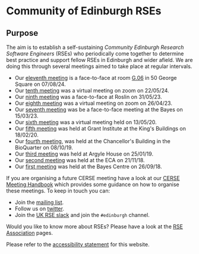 # Community of Edinburgh RSEs

## Purpose

The aim is to establish a self-sustaining *Community Edinburgh Research Software Engineers* (RSEs) who periodically come together to determine best practice and support fellow RSEs in Edinburgh and wider afield. We are doing this through several meetings aimed to take place at regular intervals.

* Our [eleventh meeting](https://cerse.github.io/2024-08-07-50GS/) is a face-to-face at room [G.06](https://www.ed.ac.uk/timetabling-examinations/timetabling/room-bookings/bookable-rooms3/room/0227_00_G.06) in 50 George Square on 07/08/24.
* Our [tenth meeting](https://cerse.github.io/2024-05-22-virtual/) was a virtual meeting on zoom on 22/05/24.
* Our [ninth meeting](https://cerse.github.io/2023-05-31-Roslin) was a face-to-face at Roslin on 31/05/23.
* Our [eighth meeting](https://cerse.github.io/2023-04-26-virtual/) was a virtual meeting on zoom on 26/04/23.
* Our [seventh meeting](https://cerse.github.io/2023-03-15-Bayes/) was be a face-to-face meeting at the Bayes on 15/03/23.
* Our [sixth meeting](https://cerse.github.io/2020-05-13-Virtual) was a virtual meeting held on 13/05/20.
* Our [fifth meeting](https://cerse.github.io/2020-02-18-Grant-Institute/) was held at Grant Institute at the King's Buildings on 18/02/20.
* Our [fourth meeting](https://cerse.github.io/2019-10-08-ChancellorsBuilding/), was held at the Chancellor's Building in the BioQuarter on 08/10/19.
* Our [third meeting](https://cerse.github.io/2019-01-25-ArgyleHouse/) was held at Argyle House on 25/01/19.
* Our [second meeting](https://cerse.github.io/2018-11-21-ECA/) was held at the ECA on 21/11/18.
* Our [first meeting](https://cerse.github.io/2018-09-26-bootstrap/) was held at the Bayes Centre on 26/09/18.

If you are organising a future CERSE meeting have a look at our [CERSE Meeting Handbook](CerseMeetingHandBook.md) which provides some guidance on how to organise these meetings. To keep in touch you can:

* Join the [mailing list](https://www.jiscmail.ac.uk/cgi-bin/webadmin?A0=ED-RSE-COMMUNITY).
* Follow us on [twitter](https://twitter.com/cerse7).
* Join the [UK RSE slack](https://ukrse.slack.com/) and join the `#edinburgh` channel.

Would you like to know more about RSEs? Please have a look at the [RSE Association](https://rse.ac.uk/) pages.

Please refer to the [accessibility statement](AccessibilityStatement.md) for this website.

